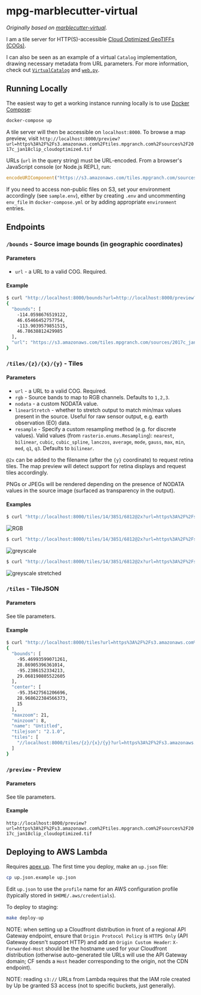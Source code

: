 # mpg-marblecutter-virtual

*Originally based on [marblecutter-virtual](https://github.com/mojodna/marblecutter-virtual).*

I am a tile server for HTTP(S)-accessible [Cloud Optimized GeoTIFFs
(COGs)](http://www.cogeo.org/).

I can also be seen as an example of a virtual `Catalog` implementation, drawing
necessary metadata from URL parameters. For more information, check out [`VirtualCatalog`](virtual/catalogs.py) and [`web.py`](virtual/web.py).

## Running Locally

The easiest way to get a working instance running locally is to use [Docker
Compose](https://docs.docker.com/compose/):

```bash
docker-compose up
```

A tile server will then be accessible on `localhost:8000`. To browse a map
preview, visit
`http://localhost:8000/preview?url=https%3A%2F%2Fs3.amazonaws.com%2Ftiles.mpgranch.com%2Fsources%2F2017c_jan18clip_cloudoptimized.tif`

URLs (`url` in the query string) must be URL-encoded. From a browser's
JavaScript console (or Node.js REPL), run:

```javascript
encodeURIComponent("https://s3.amazonaws.com/tiles.mpgranch.com/sources/2017c_jan18clip_cloudoptimized.tif")
```

If you need to access non-public files on S3, set your environment accordingly
(see `sample.env`), either by creating `.env` and uncommenting `env_file` in
`docker-compose.yml` or by adding appropriate `environment` entries.

## Endpoints

### `/bounds` - Source image bounds (in geographic coordinates)

#### Parameters

* `url` - a URL to a valid COG. Required.

#### Example

```bash
$ curl "http://localhost:8000/bounds?url=http://localhost:8000/preview?url=https%3A%2F%2Fs3.amazonaws.com%2Ftiles.mpgranch.com%2Fsources%2F2017c_jan18clip_cloudoptimized.tif"
{
  "bounds": [
    -114.0598676519122,
    46.65466452757754,
    -113.9039579851515,
    46.78638812429985
  ],
  "url": "https://s3.amazonaws.com/tiles.mpgranch.com/sources/2017c_jan18clip_cloudoptimized.tif"
}
```

### `/tiles/{z}/{x}/{y}` - Tiles

#### Parameters

* `url` - a URL to a valid COG. Required.
* `rgb` - Source bands to map to RGB channels. Defaults to `1,2,3`.
* `nodata` - a custom NODATA value.
* `linearStretch` - whether to stretch output to match min/max values present in
  the source. Useful for raw sensor output, e.g. earth observation (EO) data.
* `resample` - Specify a custom resampling method (e.g. for discrete values).
  Valid values (from `rasterio.enums.Resampling`): `nearest`, `bilinear`,
  `cubic`, `cubic_spline`, `lanczos`, `average`, `mode`, `gauss`, `max`, `min`,
  `med`, `q1`, `q3`. Defaults to `bilinear`.

`@2x` can be added to the filename (after the `{y}` coordinate) to request
retina tiles. The map preview will detect support for retina displays and
request tiles accordingly.

PNGs or JPEGs will be rendered depending on the presence of NODATA values in the
source image (surfaced as transparency in the output).

#### Examples

```bash
$ curl "http://localhost:8000/tiles/14/3851/6812@2x?url=https%3A%2F%2Fs3.amazonaws.com%2Ftiles.mpgranch.com%2Fsources%2F2017c_jan18clip_cloudoptimized.tif" | imgcat
```

![RGB](docs/rgb.png)

```bash
$ curl "http://localhost:8000/tiles/14/3851/6812@2x?url=https%3A%2F%2Fs3.amazonaws.com%2Ftiles.mpgranch.com%2Fsources%2F2017c_jan18clip_cloudoptimized.tif&rgb=1,1,1" | imgcat
```

![greyscale](docs/greyscale.png)

```bash
$ curl "http://localhost:8000/tiles/14/3851/6812@2x?url=https%3A%2F%2Fs3.amazonaws.com%2Ftiles.mpgranch.com%2Fsources%2F2017c_jan18clip_cloudoptimized.tif&rgb=1,1,1&linearStretch=true" | imgcat
```

![greyscale stretched](docs/greyscale_stretched.png)

### `/tiles` - TileJSON

#### Parameters

See tile parameters.

#### Example

```bash
$ curl "http://localhost:8000/tiles?url=https%3A%2F%2Fs3.amazonaws.com%2Ftiles.mpgranch.com%2Fsources%2F2017c_jan18clip_cloudoptimized.tif"
{
  "bounds": [
    -95.46993599071261,
    28.86905396361014,
    -95.2386152334213,
    29.068190805522605
  ],
  "center": [
    -95.35427561206696,
    28.968622384566373,
    15
  ],
  "maxzoom": 21,
  "minzoom": 8,
  "name": "Untitled",
  "tilejson": "2.1.0",
  "tiles": [
    "//localhost:8000/tiles/{z}/{x}/{y}?url=https%3A%2F%2Fs3.amazonaws.com%2Ftiles.mpgranch.com%2Fsources%2F2017c_jan18clip_cloudoptimized.tif"
  ]
}
```

### `/preview` - Preview

#### Parameters

See tile parameters.

#### Example

`http://localhost:8000/preview?url=https%3A%2F%2Fs3.amazonaws.com%2Ftiles.mpgranch.com%2Fsources%2F2017c_jan18clip_cloudoptimized.tif`

## Deploying to AWS Lambda

Requires [apex up](https://github.com/apex/up). The first time you deploy, make an `up.json` file:

```bash
cp up.json.example up.json
```

Edit `up.json` to use the `profile` name for an AWS configuration profile (typically stored in `$HOME/.aws/credentials`).

To deploy to staging:

```bash
make deploy-up
```

NOTE: when setting up a Cloudfront distribution in front of a regional API
Gateway endpoint, ensure that `Origin Protocol Policy` is `HTTPS Only` (API
Gateway doesn't support HTTP) and add an `Origin Custom Header`:
`X-Forwarded-Host` should be the hostname used for your Cloudfront distribution
(otherwise auto-generated tile URLs will use the API Gateway domain; CF sends a
`Host` header corresponding to the origin, not the CDN endpoint).

NOTE: reading `s3://` URLs from Lambda requires that the IAM role created by Up
be granted S3 access (not to specific buckets, just generally).
